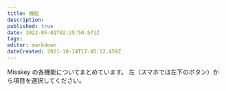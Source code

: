 ```yaml
---
title: 機能
description: 
published: true
date: 2022-05-01T02:25:50.571Z
tags: 
editor: markdown
dateCreated: 2021-10-14T17:45:12.459Z
---
```


Misskey の各機能についてまとめています。
左（スマホでは左下のボタン）から項目を選択してください。